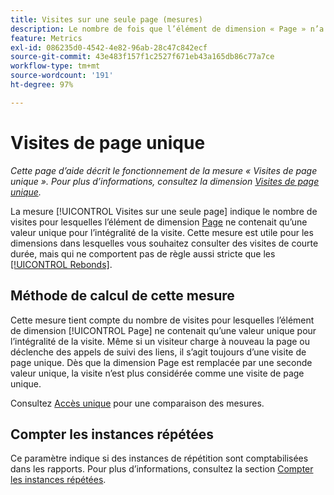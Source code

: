 ```yaml
---
title: Visites sur une seule page (mesures)
description: Le nombre de fois que l’élément de dimension « Page » n’a pas changé au cours d’une visite.
feature: Metrics
exl-id: 086235d0-4542-4e82-96ab-28c47c842ecf
source-git-commit: 43e483f157f1c2527f671eb43a165db86c77a7ce
workflow-type: tm+mt
source-wordcount: '191'
ht-degree: 97%

---
```


# Visites de page unique

*Cette page d’aide décrit le fonctionnement de la mesure « Visites de page unique ». Pour plus d’informations, consultez la dimension [Visites de page unique](../dimensions/single-page-visits.md).*

La mesure [!UICONTROL Visites sur une seule page] indique le nombre de visites pour lesquelles l’élément de dimension [Page](../dimensions/page.md) ne contenait qu’une valeur unique pour l’intégralité de la visite. Cette mesure est utile pour les dimensions dans lesquelles vous souhaitez consulter des visites de courte durée, mais qui ne comportent pas de règle aussi stricte que les [[!UICONTROL Rebonds]](bounces.md).

## Méthode de calcul de cette mesure

Cette mesure tient compte du nombre de visites pour lesquelles l’élément de dimension [!UICONTROL Page] ne contenait qu’une valeur unique pour l’intégralité de la visite. Même si un visiteur charge à nouveau la page ou déclenche des appels de suivi des liens, il s’agit toujours d’une visite de page unique. Dès que la dimension Page est remplacée par une seconde valeur unique, la visite n’est plus considérée comme une visite de page unique.

Consultez [Accès unique](single-access.md) pour une comparaison des mesures.

## Compter les instances répétées

Ce paramètre indique si des instances de répétition sont comptabilisées dans les rapports. Pour plus d’informations, consultez la section [Compter les instances répétées](/help/components/metrics/count-repeat-instances.md).
